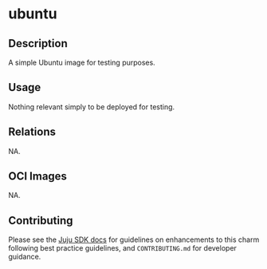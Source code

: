 # ubuntu

## Description

A simple Ubuntu image for testing purposes.

## Usage

Nothing relevant simply to be deployed for testing.


## Relations

NA.

## OCI Images

NA.

## Contributing

Please see the [Juju SDK docs](https://juju.is/docs/sdk) for guidelines
on enhancements to this charm following best practice guidelines, and
`CONTRIBUTING.md` for developer guidance.
